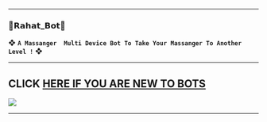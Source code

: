 ---------

###  🔰𝗥𝗮𝗵𝗮𝘁_𝗕𝗼𝘁🔰
❖ **`A Massanger  Multi Device Bot To Take Your Massanger To Another Level !`** ❖

----------
## CLICK <a href="https://github.com/cyber-ullash/CYBER-BOT-COMMUNITY/issues">HERE IF YOU ARE NEW TO BOTS</a>


<img src='https://github.com/hahhj-uuw/Eren_bot/blob/dbc6e5ee9b6630d3a5ed3cdbfe56fe79faa2e5b2/database/IMG_20250904_194134.png'/>

-------

